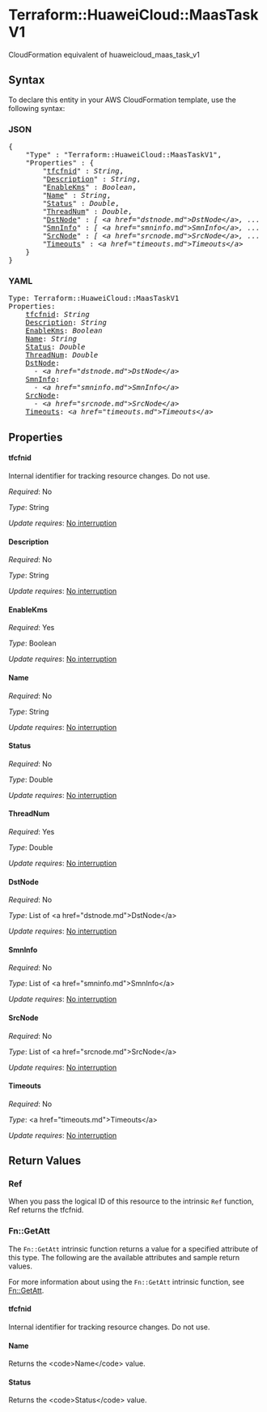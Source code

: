 # Terraform::HuaweiCloud::MaasTaskV1

CloudFormation equivalent of huaweicloud_maas_task_v1

## Syntax

To declare this entity in your AWS CloudFormation template, use the following syntax:

### JSON

<pre>
{
    "Type" : "Terraform::HuaweiCloud::MaasTaskV1",
    "Properties" : {
        "<a href="#tfcfnid" title="tfcfnid">tfcfnid</a>" : <i>String</i>,
        "<a href="#description" title="Description">Description</a>" : <i>String</i>,
        "<a href="#enablekms" title="EnableKms">EnableKms</a>" : <i>Boolean</i>,
        "<a href="#name" title="Name">Name</a>" : <i>String</i>,
        "<a href="#status" title="Status">Status</a>" : <i>Double</i>,
        "<a href="#threadnum" title="ThreadNum">ThreadNum</a>" : <i>Double</i>,
        "<a href="#dstnode" title="DstNode">DstNode</a>" : <i>[ &lt;a href=&#34;dstnode.md&#34;&gt;DstNode&lt;/a&gt;, ... ]</i>,
        "<a href="#smninfo" title="SmnInfo">SmnInfo</a>" : <i>[ &lt;a href=&#34;smninfo.md&#34;&gt;SmnInfo&lt;/a&gt;, ... ]</i>,
        "<a href="#srcnode" title="SrcNode">SrcNode</a>" : <i>[ &lt;a href=&#34;srcnode.md&#34;&gt;SrcNode&lt;/a&gt;, ... ]</i>,
        "<a href="#timeouts" title="Timeouts">Timeouts</a>" : <i>&lt;a href=&#34;timeouts.md&#34;&gt;Timeouts&lt;/a&gt;</i>
    }
}
</pre>

### YAML

<pre>
Type: Terraform::HuaweiCloud::MaasTaskV1
Properties:
    <a href="#tfcfnid" title="tfcfnid">tfcfnid</a>: <i>String</i>
    <a href="#description" title="Description">Description</a>: <i>String</i>
    <a href="#enablekms" title="EnableKms">EnableKms</a>: <i>Boolean</i>
    <a href="#name" title="Name">Name</a>: <i>String</i>
    <a href="#status" title="Status">Status</a>: <i>Double</i>
    <a href="#threadnum" title="ThreadNum">ThreadNum</a>: <i>Double</i>
    <a href="#dstnode" title="DstNode">DstNode</a>: <i>
      - &lt;a href=&#34;dstnode.md&#34;&gt;DstNode&lt;/a&gt;</i>
    <a href="#smninfo" title="SmnInfo">SmnInfo</a>: <i>
      - &lt;a href=&#34;smninfo.md&#34;&gt;SmnInfo&lt;/a&gt;</i>
    <a href="#srcnode" title="SrcNode">SrcNode</a>: <i>
      - &lt;a href=&#34;srcnode.md&#34;&gt;SrcNode&lt;/a&gt;</i>
    <a href="#timeouts" title="Timeouts">Timeouts</a>: <i>&lt;a href=&#34;timeouts.md&#34;&gt;Timeouts&lt;/a&gt;</i>
</pre>

## Properties

#### tfcfnid

Internal identifier for tracking resource changes. Do not use.

_Required_: No

_Type_: String

_Update requires_: [No interruption](https://docs.aws.amazon.com/AWSCloudFormation/latest/UserGuide/using-cfn-updating-stacks-update-behaviors.html#update-no-interrupt)

#### Description

_Required_: No

_Type_: String

_Update requires_: [No interruption](https://docs.aws.amazon.com/AWSCloudFormation/latest/UserGuide/using-cfn-updating-stacks-update-behaviors.html#update-no-interrupt)

#### EnableKms

_Required_: Yes

_Type_: Boolean

_Update requires_: [No interruption](https://docs.aws.amazon.com/AWSCloudFormation/latest/UserGuide/using-cfn-updating-stacks-update-behaviors.html#update-no-interrupt)

#### Name

_Required_: No

_Type_: String

_Update requires_: [No interruption](https://docs.aws.amazon.com/AWSCloudFormation/latest/UserGuide/using-cfn-updating-stacks-update-behaviors.html#update-no-interrupt)

#### Status

_Required_: No

_Type_: Double

_Update requires_: [No interruption](https://docs.aws.amazon.com/AWSCloudFormation/latest/UserGuide/using-cfn-updating-stacks-update-behaviors.html#update-no-interrupt)

#### ThreadNum

_Required_: Yes

_Type_: Double

_Update requires_: [No interruption](https://docs.aws.amazon.com/AWSCloudFormation/latest/UserGuide/using-cfn-updating-stacks-update-behaviors.html#update-no-interrupt)

#### DstNode

_Required_: No

_Type_: List of &lt;a href=&#34;dstnode.md&#34;&gt;DstNode&lt;/a&gt;

_Update requires_: [No interruption](https://docs.aws.amazon.com/AWSCloudFormation/latest/UserGuide/using-cfn-updating-stacks-update-behaviors.html#update-no-interrupt)

#### SmnInfo

_Required_: No

_Type_: List of &lt;a href=&#34;smninfo.md&#34;&gt;SmnInfo&lt;/a&gt;

_Update requires_: [No interruption](https://docs.aws.amazon.com/AWSCloudFormation/latest/UserGuide/using-cfn-updating-stacks-update-behaviors.html#update-no-interrupt)

#### SrcNode

_Required_: No

_Type_: List of &lt;a href=&#34;srcnode.md&#34;&gt;SrcNode&lt;/a&gt;

_Update requires_: [No interruption](https://docs.aws.amazon.com/AWSCloudFormation/latest/UserGuide/using-cfn-updating-stacks-update-behaviors.html#update-no-interrupt)

#### Timeouts

_Required_: No

_Type_: &lt;a href=&#34;timeouts.md&#34;&gt;Timeouts&lt;/a&gt;

_Update requires_: [No interruption](https://docs.aws.amazon.com/AWSCloudFormation/latest/UserGuide/using-cfn-updating-stacks-update-behaviors.html#update-no-interrupt)

## Return Values

### Ref

When you pass the logical ID of this resource to the intrinsic `Ref` function, Ref returns the tfcfnid.

### Fn::GetAtt

The `Fn::GetAtt` intrinsic function returns a value for a specified attribute of this type. The following are the available attributes and sample return values.

For more information about using the `Fn::GetAtt` intrinsic function, see [Fn::GetAtt](https://docs.aws.amazon.com/AWSCloudFormation/latest/UserGuide/intrinsic-function-reference-getatt.html).

#### tfcfnid

Internal identifier for tracking resource changes. Do not use.

#### Name

Returns the &lt;code&gt;Name&lt;/code&gt; value.

#### Status

Returns the &lt;code&gt;Status&lt;/code&gt; value.

